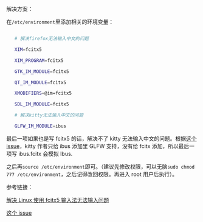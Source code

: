 解决方案：

在`/etc/environment`里添加相关的环境变量：

```bash

   # 解决firefox无法输入中文的问题

   XIM=fcitx5

   XIM_PROGRAM=fcitx5

   GTK_IM_MODULE=fcitx5

   QT_IM_MODULE=fcitx5

   XMODIFIERS=@im=fcitx5

   SDL_IM_MODULE=fcitx5

   # 解决kitty无法输入中文的问题

   GLFW_IM_MODULE=ibus

```

最后一项如果也是写 fcitx5 的话，解决不了 kitty 无法输入中文的问题。根据[这个 issue](https://github.com/kovidgoyal/kitty/issues/469)，kitty 作者只给 ibus 添加里 GLFW 支持，没有给 fcitx 添加，所以最后一项写 ibus.fcitx 会模拟 Ibus.

之后再`source /etc/environment`即可。（建议先修改权限，可以无脑`sudo chmod 777 /etc/environment`，之后记得改回权限。再进入 root 用户后执行）。

参考链接：

[解决 Linux 使用 fcitx5 输入法无法输入问题](https://www.bilibili.com/read/cv21085970/)

[这个 issue](https://github.com/kovidgoyal/kitty/issues/469)
